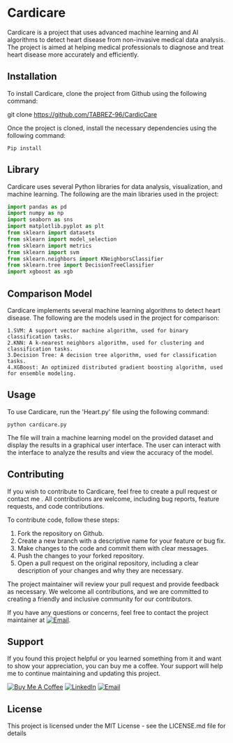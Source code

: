 # Cardicare

Cardicare is a project that uses advanced machine learning and AI algorithms to detect heart disease from non-invasive medical data analysis. The project is aimed at helping medical professionals to diagnose and treat heart disease more accurately and efficiently.

## Installation

To install Cardicare, clone the project from Github using the following command:

git clone https://github.com/TABREZ-96/CardicCare


Once the project is cloned, install the necessary dependencies using the following command:  

```Pip install```
## Library

Cardicare uses several Python libraries for data analysis, visualization, and machine learning. The following are the main libraries used in the project:

```python
import pandas as pd
import numpy as np
import seaborn as sns
import matplotlib.pyplot as plt
from sklearn import datasets
from sklearn import model_selection
from sklearn import metrics
from sklearn import svm
from sklearn.neighbors import KNeighborsClassifier
from sklearn.tree import DecisionTreeClassifier
import xgboost as xgb
```

## Comparison Model
Cardicare implements several machine learning algorithms to detect heart disease. The following are the models used in the project for comparison:
```
1.SVM: A support vector machine algorithm, used for binary classification tasks.
2.KNN: A k-nearest neighbors algorithm, used for clustering and classification tasks.
3.Decision Tree: A decision tree algorithm, used for classification tasks.
4.XGBoost: An optimized distributed gradient boosting algorithm, used for ensemble modeling.
```

## Usage
To use Cardicare, run the 'Heart.py' file using the following command:

```python cardicare.py ```

The file will train a machine learning model on the provided dataset and display the results in a graphical user interface. The user can interact with the interface to analyze the results and view the accuracy of the model.

## Contributing

If you wish to contribute to Cardicare, feel free to create a pull request or contact me . 
All contributions are welcome, including bug reports, feature requests, and code contributions.

To contribute code, follow these steps:

1. Fork the repository on Github.
2. Create a new branch with a descriptive name for your feature or bug fix.
3. Make changes to the code and commit them with clear messages.
4. Push the changes to your forked repository.
5. Open a pull request on the original repository, including a clear description of your changes and why they are necessary.

The project maintainer will review your pull request and provide feedback as necessary. We welcome all contributions, and we are committed to creating a friendly and inclusive community for our contributors.

If you have any questions or concerns, feel free to contact the project maintainer at [![Email](https://img.shields.io/badge/Gmail-D14836?style=for-the-badge&logo=gmail&logoColor=white)](mailto:tabrez78546@gmail.com).


## Support 

If you found this project helpful or you learned something from it and want to show your appreciation, you can buy me a coffee. Your support will help me to continue maintaining and updating this project.

[![Buy Me A Coffee](https://www.buymeacoffee.com/assets/img/custom_images/orange_img.png)](https://www.buymeacoffee.com/TABREZx96)
[![LinkedIn](https://img.shields.io/badge/LinkedIn-0077B5?style=for-the-badge&logo=linkedin&logoColor=white)](https://www.linkedin.com/in/tabrez-sayed-b661641b8/)
[![Email](https://img.shields.io/badge/Gmail-D14836?style=for-the-badge&logo=gmail&logoColor=white)](mailto:tabrez78546@gmail.com)

## License
This project is licensed under the MIT License - see the LICENSE.md file for details
